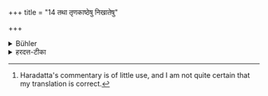 +++
title = "14 तथा तृणकाष्ठेषु निखातेषु"

+++

<details><summary>Bühler</summary>

14. (The same rule applies, if he is seated) on grass or wood fixed in the ground. [^9] 


[^9]:  Haradatta's commentary is of little use, and I am not quite certain that my translation is correct.
</details>

<details><summary>हरदत्त-टीका</summary>

## सूत्रम्
तथा तृणकाष्ठेषु निखातेषु ॥ १४ ॥  
### टिप्पनी
तृणकाष्ठेष्वपि भूमौ निखातेषु तत्स्पृष्टिन्यायो न भवति ॥१४॥
</details>
